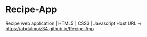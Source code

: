 # Recipe-App
Recipe web application | HTML5 | CSS3 | Javascript 
Host URL => https://abdulmoiz34.github.io/Recipe-App
